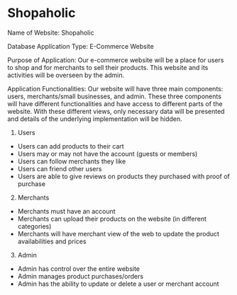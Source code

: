 # Shopaholic
Name of Website: Shopaholic
<!--a comment -->
Database Application Type: E-Commerce Website

Purpose of Application: Our e-commerce website will be a place for users to shop and for merchants to sell their products. This website and its activities will be overseen by the admin. 

Application Functionalities: Our website will have three main components: users, merchants/small businesses, and admin. These three components will have different functionalities and have access to different parts of the website. With these different views, only necessary data will be presented and details of the underlying implementation will be hidden. 

1. Users
- Users can add products to their cart
- Users may or may not have the account (guests or members)
- Users can follow merchants they like
- Users can friend other users 
- Users are able to give reviews on products they purchased with proof of purchase
2. Merchants
- Merchants must have an account
- Merchants can upload their products on the website (in different categories)
- Merchants will have merchant view of the web to update the product availabilities and prices
3. Admin
- Admin has control over the entire website
- Admin manages product purchases/orders
- Admin has the ability to update or delete a user or merchant account
